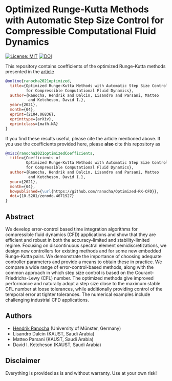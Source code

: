 # Optimized Runge-Kutta Methods with Automatic Step Size Control for Compressible Computational Fluid Dynamics

[![License: MIT](https://img.shields.io/badge/License-MIT-success.svg)](https://opensource.org/licenses/MIT)
[![DOI](https://zenodo.org/badge/DOI/10.5281/zenodo.4671927.svg)](https://doi.org/10.5281/zenodo.4671927)

This repository contains coefficients of the optimized Runge-Kutta methods presented in the
[article](https://arxiv.org/abs/2104.06836)
```bibtex
@online{ranocha2021optimized,
  title={Optimized Runge-Kutta Methods with Automatic Step Size Control
         for Compressible Computational Fluid Dynamics},
  author={Ranocha, Hendrik and Dalcin, Lisandro and Parsani, Matteo
          and Ketcheson, David I.},
  year={2021},
  month={04},
  eprint={2104.06836},
  eprinttype={arXiv},
  eprintclass={math.NA}
}
```

If you find these results useful, please cite the article mentioned above. If you
use the coefficients provided here, please **also** cite this repository as
```bibtex
@misc{ranocha2021optimizedCoefficients,
  title={Coefficients of
         Optimized Runge-Kutta Methods with Automatic Step Size Control
         for Compressible Computational Fluid Dynamics},
  author={Ranocha, Hendrik and Dalcin, Lisandro and Parsani, Matteo
          and Ketcheson, David I.},
  year={2021},
  month={04},
  howpublished={\url{https://github.com/ranocha/Optimized-RK-CFD}},
  doi={10.5281/zenodo.4671927}
}
```


## Abstract

We develop error-control based time integration algorithms for 
compressible fluid dynamics (CFD) applications and show that they are 
efficient and robust in both the accuracy-limited and stability-limited regime. 
Focusing on discontinuous spectral element semidiscretizations, we design new 
controllers for existing methods and for some new embedded Runge-Kutta pairs.
We demonstrate the importance of choosing adequate controller parameters and
provide a means to obtain these in practice. We compare a wide range of
error-control-based methods, along with the common approach in which step size
control is based on the Courant-Friedrichs-Lewy (CFL) number. The optimized 
methods give improved performance and naturally adopt a step size close to the
maximum stable CFL number at loose tolerances, while additionally providing
control of the temporal error at tighter tolerances. The numerical examples
include challenging industrial CFD applications.


## Authors

* [Hendrik Ranocha](https://ranocha.de) (University of Münster, Germany)
* Lisandro Dalcin (KAUST, Saudi Arabia)
* Matteo Parsani (KAUST, Saudi Arabia)
* David I. Ketcheson (KAUST, Saudi Arabia)


## Disclaimer

Everything is provided as is and without warranty. Use at your own risk!
